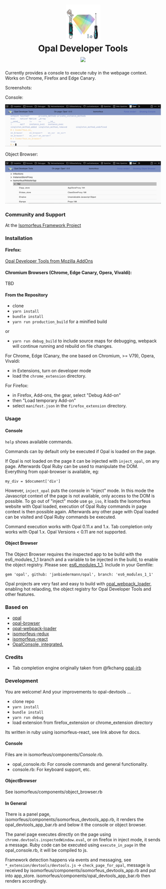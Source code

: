 <h1 align="center">
  <img src="https://raw.githubusercontent.com/isomorfeus/opal-devtools/master/opal_devtools.png" 
  align="center" title="Opal logo by Elia Schito combined with Tools" width="111" height="125" />
  <br/>
  Opal Developer Tools<br/>
  <img src="https://img.shields.io/badge/Opal-Ruby%20💛%20JavaScript%20💛%20Firefox%20💛%20Chrome%20💛%20Edge%20Canary%20💛%20Opera%20💛%20Vivaldi-yellow.svg?logo=ruby&style=social&logoColor=777"/>
</h1>

Currently provides a console to execute ruby in the webpage context.
Works on Chrome, Firefox and Edge Canary.

Screenshots:

Console:

![Screenshot](https://raw.githubusercontent.com/isomorfeus/opal-devtools/master/screenshot_console_firefox.png)

Object Browser:

![Screenshot](https://raw.githubusercontent.com/isomorfeus/opal-devtools/master/screenshot_object_browser_firefox.png)

### Community and Support
At the [Isomorfeus Framework Project](http://isomorfeus.com) 

### Installation

#### Firefox:
[Opal Developer Tools from Mozilla AddOns](https://addons.mozilla.org/addon/opaldevtools/)

#### Chromium Browsers (Chrome, Edge Canary, Opera, Vivaldi):
TBD

#### From the Repository
- clone
- `yarn install`
- `bundle install`
- `yarn run production_build` for a minified build

or
- `yarn run debug_build` to include source maps for debugging, webpack will continue running and rebuild on file changes.
 
For Chrome, Edge (Canary, the one based on Chromium, >= V79), Opera, Vivaldi:
- in Extensions, turn on developer mode
- load the `chrome_extension` directory.

For Firefox:
- in Firefox, Add-ons, the gear, select "Debug Add-on"
- then "Load temporary Add-on"
- select `manifest.json` in the `firefox_extension` directory.

### Usage

#### Console
`help` shows available commands.

Commands can by default only be executed if Opal is loaded on the page.

If Opal is not loaded on the page it can be injected with `inject_opal`,
on any page. Afterwards Opal Ruby can be used to manipulate the DOM. Everything from opal-browser is available, eg:
```
my_div = $document['div']
```
However, `inject_opal` puts the console in "inject" mode. In this mode the Javascript context of the page is not available,
only access to the DOM is possible.
To go out of "inject" mode use `go_iso`, it loads the Isomorfeus website with Opal loaded, execution of Opal Ruby commands in page context
is then possible again. Afterwards any other page with Opal loaded can be visited and Opal Ruby commands be executed.

Command execution works with Opal 0.11.x and 1.x.
Tab completion only works with Opal 1.x.
Opal Versions < 0.11 are not supported.

#### Object Browser

The Object Browser requires the inspected app to be build with the es6_modules_1_1 branch and a variable to be injected in the build, to enable the
object registry. Please see: [es6_modules_1_1](https://github.com/opal/opal/pull/1976#issuecomment-538459551).
Include in your Gemfile:
```
gem 'opal', github: 'janbiedermann/opal', branch: 'es6_modules_1_1'
```
Opal projects are very fast and easy to build with [opal_webpack_loader](https://github.com/isomorfeus/opal-webpack-loader), enabling hot relaoding,
the object registry for Opal Developer Tools and other features.

### Based on 
- [opal](http://opalrb.com)
- [opal-browser](https://github.com/opal/opal-browser)
- [opal-webpack-loader](https://github.com/isomorfeus/opal-webpack-loader)
- [isomorfeus-redux](https://github.com/isomorfeus/isomorfeus-redux/tree/master/ruby)
- [isomorfeus-react](https://github.com/isomorfeus/isomorfeus-react/tree/master/ruby)
- [OpalConsole, integrated.](https://github.com/isomorfeus/opal-devtools/tree/master/isomorfeus/components)

### Credits
- Tab completion engine originally taken from @fkchang [opal-irb](https://github.com/fkchang/opal-irb)

### Development

You are welcome! And your improvements to opal-devtools ...

- clone repo
- `yarn install`
- `bundle install`
- `yarn run debug`
- load extension from firefox_extension or chrome_extension directory

Its written in ruby using isomorfeus-react, see link above for docs.

#### Console
Files are in isomorfeus/components/*Console*.rb.
- opal_console.rb: For console commands and general functionality.
- console.rb: For keyboard support, etc.

#### ObjectBrowser
See isomorfeus/components/object_browser.rb

#### In General
There is a panel page, isomorfeus/components/isomorfeus_devtools_app.rb, it renders the opal_devtools_app_bar.rb and below it the console or
object browser.

The panel page executes directly on the page using `chrome.devtools.inspectedWindow.eval`, or on firefox in inject mode, it sends a message.
Ruby code can be executed using `execute_in_page` in the opal_console.rb, it will be compiled to js.

Framework detection happens via events and messaging, see `*_extension/devtools/devtools.js` -> `check_page_for_opal`, message is received by
isomorfeus/components/isomorfeus_devtools_app.rb and put into app_store. isomorfeus/components/opal_devtools_app_bar.rb then renders accordingly.
